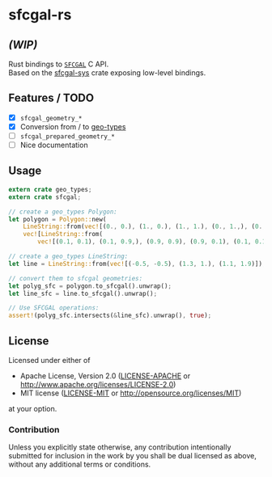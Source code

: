 # sfcgal-rs
## *(WIP)*

Rust bindings to [`SFCGAL`](http://oslandia.github.io/SFCGAL/) C API.  
Based on the [sfcgal-sys](https://github.com/mthh/sfcgal-rs) crate exposing low-level bindings.

## Features / TODO

- [x] `sfcgal_geometry_*`  
- [x] Conversion from / to [geo-types](https://github.com/georust/geo)
- [ ] `sfcgal_prepared_geometry_*`  
- [ ] Nice documentation  

## Usage
```rust
extern crate geo_types;
extern crate sfcgal;

// create a geo_types Polygon:
let polygon = Polygon::new(
    LineString::from(vec![(0., 0.), (1., 0.), (1., 1.), (0., 1.,), (0., 0.)]),
    vec![LineString::from(
        vec![(0.1, 0.1), (0.1, 0.9,), (0.9, 0.9), (0.9, 0.1), (0.1, 0.1)])]);

// create a geo_types LineString:
let line = LineString::from(vec![(-0.5, -0.5), (1.3, 1.), (1.1, 1.9)]);

// convert them to sfcgal geometries:
let polyg_sfc = polygon.to_sfcgal().unwrap();
let line_sfc = line.to_sfcgal().unwrap();

// Use SFCGAL operations:
assert!(polyg_sfc.intersects(&line_sfc).unwrap(), true);
```

## License

Licensed under either of
 * Apache License, Version 2.0 ([LICENSE-APACHE](LICENSE-APACHE) or http://www.apache.org/licenses/LICENSE-2.0)
 * MIT license ([LICENSE-MIT](LICENSE-MIT) or http://opensource.org/licenses/MIT)

at your option.

### Contribution

Unless you explicitly state otherwise, any contribution intentionally submitted
for inclusion in the work by you shall be dual licensed as above, without any
additional terms or conditions.
